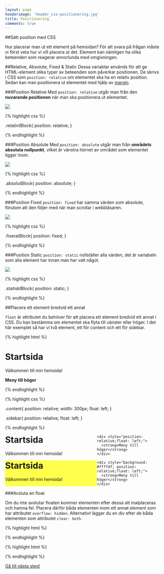 ```yaml
---
layout: page
headerimage: 'header_css-positionering.jpg'
title: Positionering
comments: true
---
```



##Sätt position med CSS

<p class="preamble">Hur placerar man ut ett element på hemsidan? För att svara på frågan måste vi först veta hur vi vill placera ut det. Element kan nämligen ha olika beteenden som reagerar annorlunda med omgivningen.</p>



##Relative, Absolute, Fixed & Static
Dessa variablar används för att ge HTML-element olika typer av beteenden som påverkar positionen. De skrivs i CSS som ``position: relative`` om elementet ska ha en relativ position. Sedan kan man positionera ut elementet med hjälp av <a href="/webbdesign/css-margin-padding">margin</a>. 



###Position Relative
Med ``position: relative`` utgår man från den <strong>nuvarande positionen</strong> när man ska positionera ut elementet.  

<img src="{{ site.url }}/assets/images/asset_position-relative.png"/>  

{% highlight css %}

.relativtBlock{
  position: relative;
}

{% endhighlight %}



###Position Absolute
Med ``position: absolute`` utgår man från <strong>områdets absoluta nollpunkt</strong>, vilket är vänstra hörnet av området som elementet ligger inom.  

<img src="{{ site.url }}/assets/images/asset_position-absolute.png"/>  

{% highlight css %}

.absolutBlock{
  position: absolute;
}

{% endhighlight %}




###Position Fixed
``position: fixed`` har samma värden som absolute, förutom att den följer med när man scrollar i webbläsaren.

<img src="{{ site.url }}/assets/images/asset_position-fixed.png"/> 

{% highlight css %}

.fixeratBlock{
  position: fixed;
}

{% endhighlight %}




###Position Static
``position: static`` nollställer alla värden, det är variabeln som alla element har innan man har valt något.

<img src="{{ site.url }}/assets/images/asset_position-static.png"/>  

{% highlight css %}

.statisktBlock{
  position: static;
}

{% endhighlight %}  



##Placera ett element bredvid ett annat

``float`` är attributet du behöver för att placera ett element bredvid ett annat i CSS. Du kan bestämma om elementet ska flyta till vänster eller höger. I det här exemplet så har vi två element, ett för content och ett för sidebar.

{% highlight html %}

<div class="content">
  <h1>Startsida</h1>
  <p>Välkommen till min hemsida!</p>
</div>

<div class="sidebar">
  <strong>Meny till höger</strong>
</div>

{% endhighlight %}  

{% highlight css %}

.content{
  position: relative;
  width: 300px;
  float: left;
}

.sidebar{
  position: relative;
  float: left;
}

{% endhighlight %}  

<div class="example box full-width">
	<div style="position: relative;width: 300px;float: left;">
	  <h1 style="margin-top: 0;">Startsida</h1>
	  <p>Välkommen till min hemsida!</p>
	</div>

	<div style="position: relative;float: left;">
	  <strong>Meny till höger</strong>
	</div>
</div>

<div class="example box full-width">
	<div style="background: #ffff4c;position: relative;width: 300px;float: left;">
	  <h1 style="margin-top: 0;">Startsida</h1>
	  <p>Välkommen till min hemsida!</p>
	</div>

	<div style="background: #ffff4f; position: relative;float: left;">
	  <strong>Meny till höger</strong>
	</div>
</div>

###Avsluta en float

Om du inte avslutar floaten kommer elementen efter dessa att malplaceras och hamna fel. Placera därför båda elementen inom ett annat element som har attributet ``overflow: hidden``. Alternativt lägger du en div efter de båda elementen som attributet ``clear: both``.

{% highlight html %}
<div style="overflow: hidden;">

  <div class="left">
  </div>

  <div class="right">
  </div>

</div>
{% endhighlight %}  

{% highlight html %}

<div class="left">
</div>

<div class="right">
</div>

<div stle="clear: both;"></div>

{% endhighlight %}  

<a class="btn btn-next" href="{{ site.url }}">Gå till nästa steg!</a>
